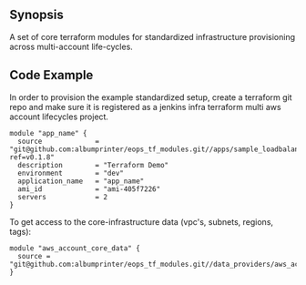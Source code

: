 ## Synopsis

A set of core terraform modules for standardized infrastructure provisioning across multi-account life-cycles.

## Code Example

In order to provision the example standardized setup, create a terraform git repo and make sure it is registered 
as a jenkins infra terraform multi aws account lifecycles project.

```hcl-terraform
module "app_name" {
  source             = "git@github.com:albumprinter/eops_tf_modules.git//apps/sample_loadbalanced_application?ref=v0.1.8"
  description        = "Terraform Demo"
  environment        = "dev"
  application_name   = "app_name"
  ami_id             = "ami-405f7226"
  servers            = 2
}
```

To get access to the core-infrastructure data (vpc's, subnets, regions, tags):
```hcl-terraform
module "aws_account_core_data" {
  source = "git@github.com:albumprinter/eops_tf_modules.git//data_providers/aws_account_core_data"
}
```
